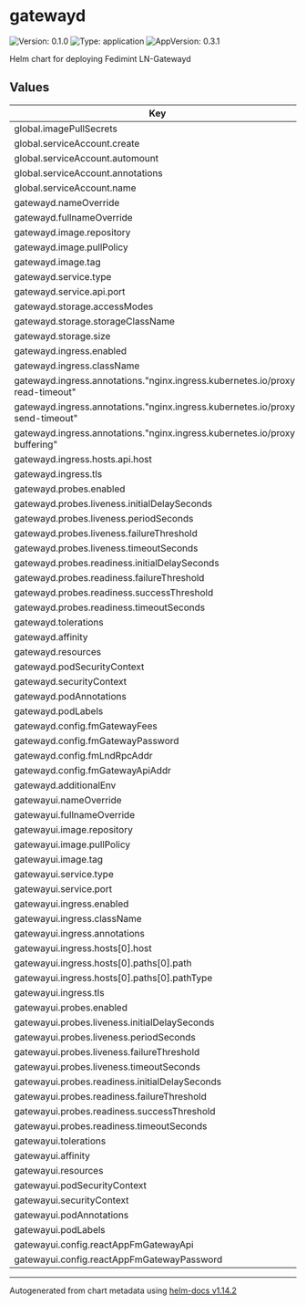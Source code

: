 # gatewayd

![Version: 0.1.0](https://img.shields.io/badge/Version-0.1.0-informational?style=flat-square) ![Type: application](https://img.shields.io/badge/Type-application-informational?style=flat-square) ![AppVersion: 0.3.1](https://img.shields.io/badge/AppVersion-0.3.1-informational?style=flat-square)

Helm chart for deploying Fedimint LN-Gatewayd

## Values

| Key | Type | Default | Description |
|-----|------|---------|-------------|
| global.imagePullSecrets | list | `[]` |  |
| global.serviceAccount.create | bool | `false` |  |
| global.serviceAccount.automount | bool | `true` |  |
| global.serviceAccount.annotations | object | `{}` |  |
| global.serviceAccount.name | string | `""` |  |
| gatewayd.nameOverride | string | `""` |  |
| gatewayd.fullnameOverride | string | `""` |  |
| gatewayd.image.repository | string | `"fedimint/gatewayd"` |  |
| gatewayd.image.pullPolicy | string | `"IfNotPresent"` |  |
| gatewayd.image.tag | string | `"v0.3.3"` |  |
| gatewayd.service.type | string | `"ClusterIP"` |  |
| gatewayd.service.api.port | int | `80` |  |
| gatewayd.storage.accessModes | string | `"ReadWriteOnce"` |  |
| gatewayd.storage.storageClassName | string | `""` |  |
| gatewayd.storage.size | string | `"5Gi"` |  |
| gatewayd.ingress.enabled | bool | `false` |  |
| gatewayd.ingress.className | string | `""` |  |
| gatewayd.ingress.annotations."nginx.ingress.kubernetes.io/proxy-read-timeout" | string | `"3600"` |  |
| gatewayd.ingress.annotations."nginx.ingress.kubernetes.io/proxy-send-timeout" | string | `"3600"` |  |
| gatewayd.ingress.annotations."nginx.ingress.kubernetes.io/proxy-buffering" | string | `"off"` |  |
| gatewayd.ingress.hosts.api.host | string | `"api.gateway.mydomain.com"` |  |
| gatewayd.ingress.tls | list | `[]` |  |
| gatewayd.probes.enabled | bool | `true` |  |
| gatewayd.probes.liveness.initialDelaySeconds | int | `21` |  |
| gatewayd.probes.liveness.periodSeconds | int | `10` |  |
| gatewayd.probes.liveness.failureThreshold | int | `5` |  |
| gatewayd.probes.liveness.timeoutSeconds | int | `1` |  |
| gatewayd.probes.readiness.initialDelaySeconds | int | `5` |  |
| gatewayd.probes.readiness.failureThreshold | int | `5` |  |
| gatewayd.probes.readiness.successThreshold | int | `2` |  |
| gatewayd.probes.readiness.timeoutSeconds | int | `1` |  |
| gatewayd.tolerations | list | `[]` |  |
| gatewayd.affinity | object | `{}` |  |
| gatewayd.resources | object | `{}` |  |
| gatewayd.podSecurityContext | object | `{}` |  |
| gatewayd.securityContext | object | `{}` |  |
| gatewayd.podAnnotations | object | `{}` |  |
| gatewayd.podLabels | object | `{}` |  |
| gatewayd.config.fmGatewayFees | string | `"0,10000"` |  |
| gatewayd.config.fmGatewayPassword | string | `"thereisnosecondbest"` |  |
| gatewayd.config.fmLndRpcAddr | string | `"https://ln.mydomain.com:10009"` |  |
| gatewayd.config.fmGatewayApiAddr | string | `"http://gateway.mydomain.com"` |  |
| gatewayd.additionalEnv | string | `nil` |  |
| gatewayui.nameOverride | string | `""` |  |
| gatewayui.fullnameOverride | string | `""` |  |
| gatewayui.image.repository | string | `"fedimintui/gateway-ui"` |  |
| gatewayui.image.pullPolicy | string | `"IfNotPresent"` |  |
| gatewayui.image.tag | string | `"0.3.1"` |  |
| gatewayui.service.type | string | `"ClusterIP"` |  |
| gatewayui.service.port | int | `80` |  |
| gatewayui.ingress.enabled | bool | `false` |  |
| gatewayui.ingress.className | string | `""` |  |
| gatewayui.ingress.annotations | object | `{}` |  |
| gatewayui.ingress.hosts[0].host | string | `"web.gateway.mydomain.com"` |  |
| gatewayui.ingress.hosts[0].paths[0].path | string | `"/"` |  |
| gatewayui.ingress.hosts[0].paths[0].pathType | string | `"ImplementationSpecific"` |  |
| gatewayui.ingress.tls | list | `[]` |  |
| gatewayui.probes.enabled | bool | `true` |  |
| gatewayui.probes.liveness.initialDelaySeconds | int | `10` |  |
| gatewayui.probes.liveness.periodSeconds | int | `10` |  |
| gatewayui.probes.liveness.failureThreshold | int | `5` |  |
| gatewayui.probes.liveness.timeoutSeconds | int | `1` |  |
| gatewayui.probes.readiness.initialDelaySeconds | int | `5` |  |
| gatewayui.probes.readiness.failureThreshold | int | `5` |  |
| gatewayui.probes.readiness.successThreshold | int | `2` |  |
| gatewayui.probes.readiness.timeoutSeconds | int | `1` |  |
| gatewayui.tolerations | list | `[]` |  |
| gatewayui.affinity | object | `{}` |  |
| gatewayui.resources | object | `{}` |  |
| gatewayui.podSecurityContext | object | `{}` |  |
| gatewayui.securityContext | object | `{}` |  |
| gatewayui.podAnnotations | object | `{}` |  |
| gatewayui.podLabels | object | `{}` |  |
| gatewayui.config.reactAppFmGatewayApi | string | `"http://gatewayd.fedimint.mydomain.com"` |  |
| gatewayui.config.reactAppFmGatewayPassword | string | `"thereisnosecondbest"` |  |

----------------------------------------------
Autogenerated from chart metadata using [helm-docs v1.14.2](https://github.com/norwoodj/helm-docs/releases/v1.14.2)
